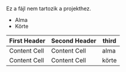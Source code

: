 Ez a fájl nem tartozik a projekthez. 

* Alma
* Körte



First Header  | Second Header | third
------------- | ------------- | -------------
Content Cell  | Content Cell | alma
Content Cell  | Content Cell | körte
